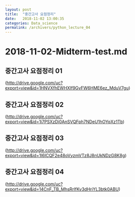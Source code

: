 ```yaml
---
layout: post
title:  "중간고사 요점정리"
date:   2018-11-02 13:00:35
categories: Data_science
permalink: /archivers/python_lecture_04
---
```


# 2018-11-02-Midterm-test.md

## 중간고사 요점정리 01

(http://drive.google.com/uc?export=view&id=1HNVXfhEWHXlf9GvFW6HME6ez_MduV7gu)

## 중간고사 요점정리 02

(http://drive.google.com/uc?export=view&id=1i7PSXzDi0AnSVQFph7NDeU1hOYqXz1Tb)

## 중간고사 요점정리 03

(http://drive.google.com/uc?export=view&id=1I6ICQF2e48oVyzmVTz8J8nUkNDzG8K8g)

## 중간고사 요점정리 04

(http://drive.google.com/uc?export=view&id=14CnF_TB_MhsRrlfKv3dHriYL3btk0ABU)
